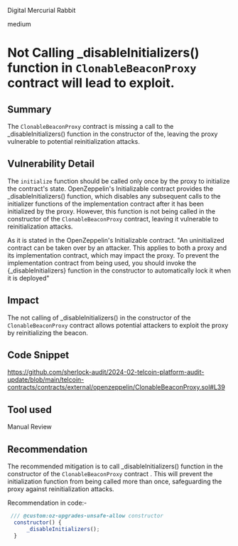 Digital Mercurial Rabbit

medium

# Not Calling _disableInitializers() function in `ClonableBeaconProxy` contract will lead to exploit.

## Summary
The `ClonableBeaconProxy` contract is missing a call to the _disableInitializers() function in the constructor of the, leaving the proxy vulnerable to potential reinitialization attacks.

## Vulnerability Detail
The `initialize` function should be called only once by the proxy to initialize  the contract's state. OpenZeppelin's Initializable contract provides the _disableInitializers() function, which disables any subsequent calls to the initializer functions of the implementation contract after it has been initialized by the proxy. However, this function is not being called in the constructor of the `ClonableBeaconProxy` contract, leaving it vulnerable to reinitialization attacks.

As it is stated in the OpenZeppelin's Initializable contract. "An uninitialized contract can be taken over by an attacker. This applies to both a proxy and its implementation contract, which may impact the proxy. To prevent the implementation contract from being used, you should invoke the {_disableInitializers} function in the constructor to automatically lock it when it is deployed"

## Impact
The not calling of _disableInitializers() in the constructor of the `ClonableBeaconProxy` contract allows potential attackers to exploit the proxy by reinitializing the beacon.

## Code Snippet
https://github.com/sherlock-audit/2024-02-telcoin-platform-audit-update/blob/main/telcoin-contracts/contracts/external/openzeppelin/ClonableBeaconProxy.sol#L39

## Tool used
Manual Review

## Recommendation
The recommended mitigation is to call _disableInitializers() function in the constructor of the  `ClonableBeaconProxy` contract . This will prevent the initialization function from being called more than once, safeguarding the proxy against reinitialization attacks.

Recommendation in code:-
```javascript
 /// @custom:oz-upgrades-unsafe-allow constructor
  constructor() {
      _disableInitializers();
  }
```